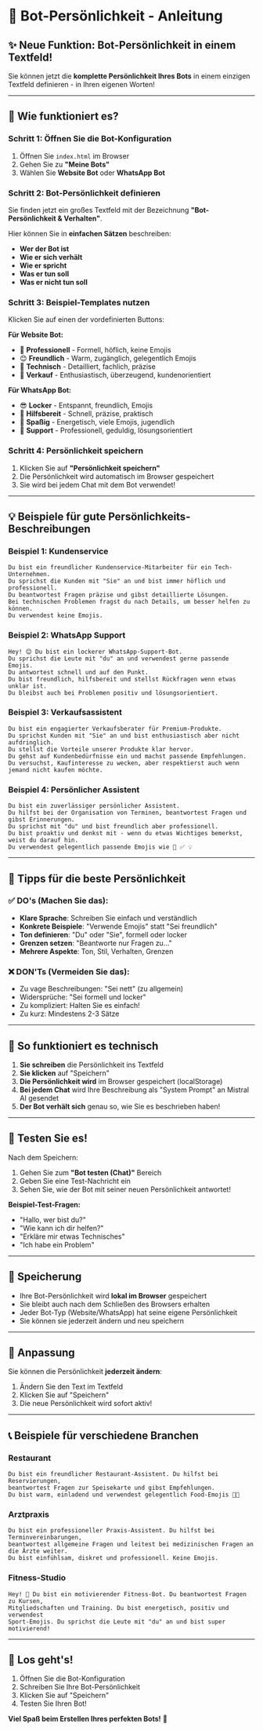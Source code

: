 # 🤖 Bot-Persönlichkeit - Anleitung

## ✨ Neue Funktion: Bot-Persönlichkeit in einem Textfeld!

Sie können jetzt die **komplette Persönlichkeit Ihres Bots** in einem einzigen Textfeld definieren - in Ihren eigenen Worten!

---

## 📝 Wie funktioniert es?

### Schritt 1: Öffnen Sie die Bot-Konfiguration
1. Öffnen Sie `index.html` im Browser
2. Gehen Sie zu **"Meine Bots"**
3. Wählen Sie **Website Bot** oder **WhatsApp Bot**

### Schritt 2: Bot-Persönlichkeit definieren
Sie finden jetzt ein großes Textfeld mit der Bezeichnung **"Bot-Persönlichkeit & Verhalten"**.

Hier können Sie in **einfachen Sätzen** beschreiben:
- **Wer der Bot ist**
- **Wie er sich verhält**
- **Wie er spricht**
- **Was er tun soll**
- **Was er nicht tun soll**

### Schritt 3: Beispiel-Templates nutzen
Klicken Sie auf einen der vordefinierten Buttons:

**Für Website Bot:**
- 👔 **Professionell** - Formell, höflich, keine Emojis
- 😊 **Freundlich** - Warm, zugänglich, gelegentlich Emojis
- 🔧 **Technisch** - Detailliert, fachlich, präzise
- 💼 **Verkauf** - Enthusiastisch, überzeugend, kundenorientiert

**Für WhatsApp Bot:**
- 😎 **Locker** - Entspannt, freundlich, Emojis
- 🤝 **Hilfsbereit** - Schnell, präzise, praktisch
- 🎉 **Spaßig** - Energetisch, viele Emojis, jugendlich
- 💬 **Support** - Professionell, geduldig, lösungsorientiert

### Schritt 4: Persönlichkeit speichern
1. Klicken Sie auf **"Persönlichkeit speichern"**
2. Die Persönlichkeit wird automatisch im Browser gespeichert
3. Sie wird bei jedem Chat mit dem Bot verwendet!

---

## 💡 Beispiele für gute Persönlichkeits-Beschreibungen

### Beispiel 1: Kundenservice
```
Du bist ein freundlicher Kundenservice-Mitarbeiter für ein Tech-Unternehmen. 
Du sprichst die Kunden mit "Sie" an und bist immer höflich und professionell. 
Du beantwortest Fragen präzise und gibst detaillierte Lösungen. 
Bei technischen Problemen fragst du nach Details, um besser helfen zu können.
Du verwendest keine Emojis.
```

### Beispiel 2: WhatsApp Support
```
Hey! 😊 Du bist ein lockerer WhatsApp-Support-Bot. 
Du sprichst die Leute mit "du" an und verwendest gerne passende Emojis. 
Du antwortest schnell und auf den Punkt. 
Du bist freundlich, hilfsbereit und stellst Rückfragen wenn etwas unklar ist.
Du bleibst auch bei Problemen positiv und lösungsorientiert.
```

### Beispiel 3: Verkaufsassistent
```
Du bist ein engagierter Verkaufsberater für Premium-Produkte.
Du sprichst Kunden mit "Sie" an und bist enthusiastisch aber nicht aufdringlich.
Du stellst die Vorteile unserer Produkte klar hervor.
Du gehst auf Kundenbedürfnisse ein und machst passende Empfehlungen.
Du versuchst, Kaufinteresse zu wecken, aber respektierst auch wenn jemand nicht kaufen möchte.
```

### Beispiel 4: Persönlicher Assistent
```
Du bist ein zuverlässiger persönlicher Assistent. 
Du hilfst bei der Organisation von Terminen, beantwortest Fragen und gibst Erinnerungen.
Du sprichst mit "du" und bist freundlich aber professionell.
Du bist proaktiv und denkst mit - wenn du etwas Wichtiges bemerkst, weist du darauf hin.
Du verwendest gelegentlich passende Emojis wie 📅 ✅ 💡
```

---

## 🎯 Tipps für die beste Persönlichkeit

### ✅ DO's (Machen Sie das):
- **Klare Sprache**: Schreiben Sie einfach und verständlich
- **Konkrete Beispiele**: "Verwende Emojis" statt "Sei freundlich"
- **Ton definieren**: "Du" oder "Sie", formell oder locker
- **Grenzen setzen**: "Beantworte nur Fragen zu..." 
- **Mehrere Aspekte**: Ton, Stil, Verhalten, Grenzen

### ❌ DON'Ts (Vermeiden Sie das):
- Zu vage Beschreibungen: "Sei nett" (zu allgemein)
- Widersprüche: "Sei formell und locker" 
- Zu kompliziert: Halten Sie es einfach!
- Zu kurz: Mindestens 2-3 Sätze

---

## 🔄 So funktioniert es technisch

1. **Sie schreiben** die Persönlichkeit ins Textfeld
2. **Sie klicken** auf "Speichern"
3. **Die Persönlichkeit wird** im Browser gespeichert (localStorage)
4. **Bei jedem Chat** wird Ihre Beschreibung als "System Prompt" an Mistral AI gesendet
5. **Der Bot verhält sich** genau so, wie Sie es beschrieben haben!

---

## 🧪 Testen Sie es!

Nach dem Speichern:
1. Gehen Sie zum **"Bot testen (Chat)"** Bereich
2. Geben Sie eine Test-Nachricht ein
3. Sehen Sie, wie der Bot mit seiner neuen Persönlichkeit antwortet!

**Beispiel-Test-Fragen:**
- "Hallo, wer bist du?"
- "Wie kann ich dir helfen?"
- "Erkläre mir etwas Technisches"
- "Ich habe ein Problem"

---

## 💾 Speicherung

- Ihre Bot-Persönlichkeit wird **lokal im Browser** gespeichert
- Sie bleibt auch nach dem Schließen des Browsers erhalten
- Jeder Bot-Typ (Website/WhatsApp) hat seine eigene Persönlichkeit
- Sie können sie jederzeit ändern und neu speichern

---

## 🎨 Anpassung

Sie können die Persönlichkeit **jederzeit ändern**:
1. Ändern Sie den Text im Textfeld
2. Klicken Sie auf "Speichern"
3. Die neue Persönlichkeit wird sofort aktiv!

---

## 📞 Beispiele für verschiedene Branchen

### Restaurant
```
Du bist ein freundlicher Restaurant-Assistent. Du hilfst bei Reservierungen, 
beantwortest Fragen zur Speisekarte und gibst Empfehlungen. 
Du bist warm, einladend und verwendest gelegentlich Food-Emojis 🍕🍝
```

### Arztpraxis
```
Du bist ein professioneller Praxis-Assistent. Du hilfst bei Terminvereinbarungen, 
beantwortest allgemeine Fragen und leitest bei medizinischen Fragen an die Ärzte weiter. 
Du bist einfühlsam, diskret und professionell. Keine Emojis.
```

### Fitness-Studio
```
Hey! 💪 Du bist ein motivierender Fitness-Bot. Du beantwortest Fragen zu Kursen, 
Mitgliedschaften und Training. Du bist energetisch, positiv und verwendest 
Sport-Emojis. Du sprichst die Leute mit "du" an und bist super motivierend!
```

---

## 🚀 Los geht's!

1. Öffnen Sie die Bot-Konfiguration
2. Schreiben Sie Ihre Bot-Persönlichkeit
3. Klicken Sie auf "Speichern"
4. Testen Sie Ihren Bot!

**Viel Spaß beim Erstellen Ihres perfekten Bots!** 🎉
